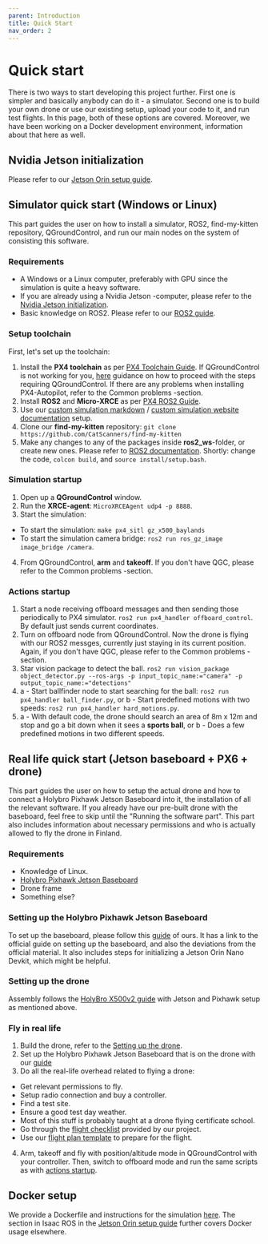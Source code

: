 ```yaml
---
parent: Introduction
title: Quick Start
nav_order: 2
---
```


# Quick start

There is two ways to start developing this project further. First one is simpler and basically anybody can do it - a simulator. Second one is to build your own drone or use our existing setup, upload your code to it, and run test flights. In this page, both of these options are covered. Moreover, we have been working on a Docker development environment, information about that here as well.

## Nvidia Jetson initialization
Please refer to our [Jetson Orin setup guide](https://catscanners.github.io/find-my-kitten/Jetsons%20&%20Pixhawk/jetson-setup.html).

## Simulator quick start (Windows or Linux)

This part guides the user on how to install a simulator, ROS2, find-my-kitten repository, QGroundControl, and run our main nodes on the system of consisting this software.

### Requirements
- A Windows or a Linux computer, preferably with GPU since the simulation is quite a heavy software.
- If you are already using a Nvidia Jetson -computer, please refer to the [Nvidia Jetson initialization](#jetson-initialization).
- Basic knowledge on ROS2. Please refer to our [ROS2 guide](https://catscanners.github.io/find-my-kitten/Jetsons%20&%20Pixhawk/ROS2%20Compiled%20Guide.html).

### Setup toolchain

First, let's set up the toolchain:
1. Install the **PX4 toolchain** as per [PX4 Toolchain Guide](https://docs.px4.io/main/en/dev_setup/dev_env.html). If QGroundControl is not working for you, [here](https://catscanners.github.io/find-my-kitten/QGroundControl%20&%20Drone/) guidance on how to proceed with the steps requiring QGroundControl. If there are any problems when installing PX4-Autopilot, refer to the Common problems -section.
2. Install **ROS2** and **Micro-XRCE** as per [PX4 ROS2 Guide](https://docs.px4.io/main/en/ros2/user_guide.html).
3. Use our [custom simulation markdown](https://github.com/CatScanners/find-my-kitten/blob/main/simulation/instructions.md) / [custom simulation website documentation](https://catscanners.github.io/find-my-kitten/Simulation%20&%20flight%20analysis/Simulation%20setup.html) setup.
4. Clone our **find-my-kitten** repository:
`
git clone https://github.com/CatScanners/find-my-kitten
`
5. Make any changes to any of the packages inside **ros2_ws**-folder, or create new ones. Please refer to [ROS2 documentation](https://docs.ros.org/en/humble/index.html). Shortly: change the code, `colcon build`, and `source install/setup.bash`. 

### Simulation startup 
1. Open up a **QGroundControl** window.
2. Run the **XRCE-agent**: `MicroXRCEAgent udp4 -p 8888`.
3. Start the simulation: 
- To start the simulation: `make px4_sitl gz_x500_baylands`
- To start the simulation camera bridge: `ros2 run ros_gz_image image_bridge /camera`.
4. From QGroundControl, **arm** and **takeoff**. If you don't have QGC, please refer to the Common problems -section.

### Actions startup
1. Start a node receiving offboard messages and then sending those periodically to PX4 simulator. `ros2 run px4_handler offboard_control`. By default just sends current coordinates.
2. Turn on offboard node from QGroundControl. Now the drone is flying with our ROS2 messges, currently just staying in its current position. Again, if you don't have QGC, please refer to the Common problems -section.
3. Star vision package to detect the ball.
`ros2 run vision_package object_detector.py --ros-args -p input_topic_name:="camera" -p output_topic_name:="detections"`
4. a - Start ballfinder node to start searching for the ball:
`ros2 run px4_handler ball_finder.py`, or b - Start predefined motions with two speeds: `ros2 run px4_handler hard_motions.py`.
5. a - With default code, the drone should search an area of 8m x 12m and stop and go a bit down when it sees a **sports ball**, or b - Does a few predefined motions in two different speeds.


## Real life quick start (Jetson baseboard + PX6 + drone)

This part guides the user on how to setup the actual drone and how to connect a Holybro Pixhawk Jetson Baseboard into it, the installation of all the relevant software. If you already have our pre-built drone with the baseboard, feel free to skip until the "Running the software part". This part also includes information about necessary permissions and who is actually allowed to fly the drone in Finland.

### Requirements
- Knowledge of Linux.
- [Holybro Pixhawk Jetson Baseboard](https://docs.px4.io/main/en/companion_computer/holybro_pixhawk_jetson_baseboard.html)
- Drone frame
- Something else?

### Setting up the Holybro Pixhawk Jetson Baseboard

To set up the baseboard, please follow this [guide](https://catscanners.github.io/find-my-kitten/Jetsons%20&%20Pixhawk/jetson-setup.html) of ours. It has a link to the official guide on setting up the baseboard, and also the deviations from the official material. It also includes steps for initializing a Jetson Orin Nano Devkit, which might be helpful.

### Setting up the drone

Assembly follows the [HolyBro X500v2 guide](https://docs.holybro.com/drone-development-kit/px4-development-kit-x500v2) with Jetson and Pixhawk setup as mentioned above.

### Fly in real life

1. Build the drone, refer to the [Setting up the drone](#setting-up-the-drone).
2. Set up the Holybro Pixhawk Jetson Baseboard that is on the drone with our [guide](#setting-up-the-holybro-pixhawk-jetson-baseboard)
3. Do all the real-life overhead related to flying a drone:
- Get relevant permissions to fly.
- Setup radio connection and buy a controller.
- Find a test site.
- Ensure a good test day weather.
- Most of this stuff is probably taught at a drone flying certificate school.
- Go through the [flight checklist](../assets/Flight-checklist.pdf) provided by our project.
- Use our [flight plan template](../assets/MissionPlanTemplate.docx) to prepare for the flight.
4. Arm, takeoff and fly with position/altitude mode in QGroundControl with your controller. Then, switch to offboard mode and run the same scripts as with [actions startup](#actions-startup).

## Docker setup

We provide a Dockerfile and instructions for the simulation [here](https://github.com/CatScanners/find-my-kitten/blob/main/simulation/instructions.md). The section in Isaac ROS in the [Jetson Orin setup guide](https://catscanners.github.io/find-my-kitten/Jetsons%20&%20Pixhawk/jetson-setup.html) further covers Docker usage elsewhere.